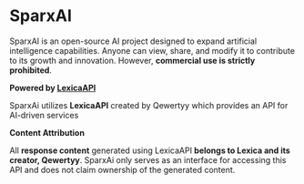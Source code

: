 # SparxAI

SparxAI is an open-source AI project designed to expand artificial intelligence capabilities. Anyone can view, share, and modify it to contribute to its growth and innovation. However, **commercial use is strictly prohibited**.  

**Powered by [LexicaAPI](https://lexica.qewertyy.dev/)**

SparxAi utilizes **LexicaAPI** created by Qewertyy which provides an API for AI-driven services  

**Content Attribution** 

All **response content** generated using LexicaAPI **belongs to Lexica and its creator, Qewertyy**. SparxAi only serves as an interface for accessing this API and does not claim ownership of the generated content.

